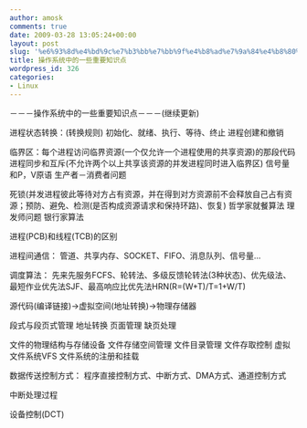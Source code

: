 ```yaml
---
author: amosk
comments: true
date: 2009-03-28 13:05:24+00:00
layout: post
slug: '%e6%93%8d%e4%bd%9c%e7%b3%bb%e7%bb%9f%e4%b8%ad%e7%9a%84%e4%b8%80%e4%ba%9b%e9%87%8d%e8%a6%81%e7%9f%a5%e8%af%86%e7%82%b9'
title: 操作系统中的一些重要知识点
wordpress_id: 326
categories:
- Linux
---
```


－－－操作系统中的一些重要知识点－－－(继续更新)

进程状态转换：(转换规则)
初始化、就绪、执行、等待、终止
进程创建和撤销

临界区：每个进程访问临界资源(一个仅允许一个进程使用的共享资源)的那段代码
进程同步和互斥(不允许两个以上共享该资源的并发进程同时进入临界区)
信号量和P，V原语
生产者－消费者问题

死锁(并发进程彼此等待对方占有资源，并在得到对方资源前不会释放自己占有资源；预防、避免、检测(是否构成资源请求和保持环路)、恢复)
哲学家就餐算法
理发师问题
银行家算法

进程(PCB)和线程(TCB)的区别

进程间通信：
管道、共享内存、SOCKET、FIFO、消息队列、信号量...

调度算法：
先来先服务FCFS、轮转法、多级反馈轮转法(3种状态)、优先级法、最短作业优先法SJF、最高响应比优先法HRN(R=(W+T)/T=1+W/T)

源代码(编译链接)->虚拟空间(地址转换)->物理存储器

段式与段页式管理
地址转换
页面管理
缺页处理

文件的物理结构与存储设备
文件存储空间管理
文件目录管理
文件存取控制
虚拟文件系统VFS
文件系统的注册和挂载

数据传送控制方式：
程序直接控制方式、中断方式、DMA方式、通道控制方式

中断处理过程

设备控制(DCT)
